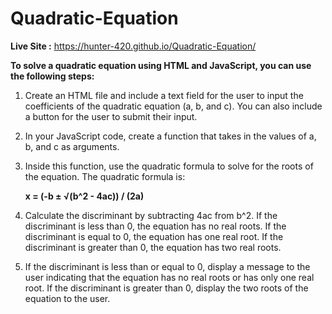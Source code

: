# Quadratic-Equation
**Live Site :**  https://hunter-420.github.io/Quadratic-Equation/

**To solve a quadratic equation using HTML and JavaScript, you can use the following steps:**

1. Create an HTML file and include a text field for the user to input the coefficients of the quadratic equation (a, b, and c). You can also include a button for the user to submit their input.

2. In your JavaScript code, create a function that takes in the values of a, b, and c as arguments.

3. Inside this function, use the quadratic formula to solve for the roots of the equation. The quadratic formula is:

      **x = (-b ± √(b^2 - 4ac)) / (2a)**

4. Calculate the discriminant by subtracting 4ac from b^2. If the discriminant is less than 0, the equation has no real roots. If the discriminant is equal to 0, the equation has one real root. If the discriminant is greater than 0, the equation has two real roots.

5. If the discriminant is less than or equal to 0, display a message to the user indicating that the equation has no real roots or has only one real root. If the discriminant is greater than 0, display the two roots of the equation to the user.

